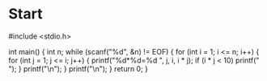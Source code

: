 # Start
#include <stdio.h>

int main()
{
	int n;
	while (scanf("%d", &n) != EOF)
	{
		for (int i = 1; i <= n; i++)
		{
			for (int j = 1; j <= i; j++)
			{
				printf("%d*%d=%d ", j, i, i * j);
				if (i * j < 10)
					printf(" ");
			}
			printf("\n");
		}
		printf("\n");
	}
	return 0;
}
